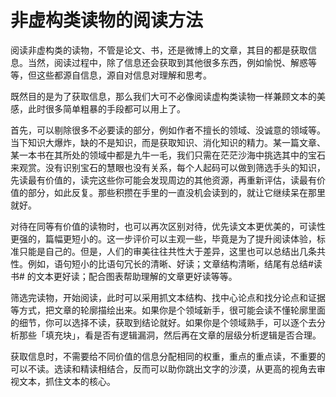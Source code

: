 # 非虚构类读物的阅读方法


阅读非虚构类的读物，不管是论文、书，还是微博上的文章，其目的都是获取信息。当然，阅读过程中，除了信息还会获取到其他很多东西，例如愉悦、解惑等等，但这些都源自信息，源自对信息对理解和思考。

既然目的是为了获取信息，那么我们大可不必像阅读虚构类读物一样兼顾文本的美感，此时很多简单粗暴的手段都可以用上了。

首先，可以剔除很多不必要读的部分，例如作者不擅长的领域、没诚意的领域等。当下知识大爆炸，缺的不是知识，而是获取知识、消化知识的精力。某一篇文章、某一本书在其所处的领域中都是九牛一毛，我们只需在茫茫沙海中挑选其中的宝石来观赏。没有识别宝石的慧眼也没有关系，每个人起码可以做到筛选手头的知识，先读最有价值的，读完这些你可能会发现周边的其他资源，再重新评估，读最有价值的部分，如此反复。那些积攒在手里的一直没机会读到的，就让它继续呆在那里就好。

对待在同等有价值的读物时，也可以再次区别对待，优先读文本更优美的，可读性更强的，篇幅更短小的。这一步评价可以主观一些，毕竟是为了提升阅读体验，标准只能是自己的。但是，人们的审美往往共性大于差异，这里也可以总结出几条共性。例如，语句短小的比语句冗长的清晰、好读；文章结构清晰，结尾有总结#读书# 的文本更好读；配合图表帮助理解的文章更好读等等。

筛选完读物，开始阅读，此时可以采用抓文本结构、找中心论点和找分论点和证据等方式，把文章的轮廓描绘出来。如果你是个领域新手，很可能会读不懂轮廓里面的细节，你可以选择不读，获取到结论就好。如果你是个领域熟手，可以逐个去分析那些「填充块」，看是否有逻辑漏洞，然后再在文章的层级分析逻辑是否合理。

获取信息时，不需要给不同价值的信息分配相同的权重，重点的重点读，不重要的可以不读。选读和精读相结合，反而可以助你跳出文字的沙漠，从更高的视角去审视文本，抓住文本的核心。

